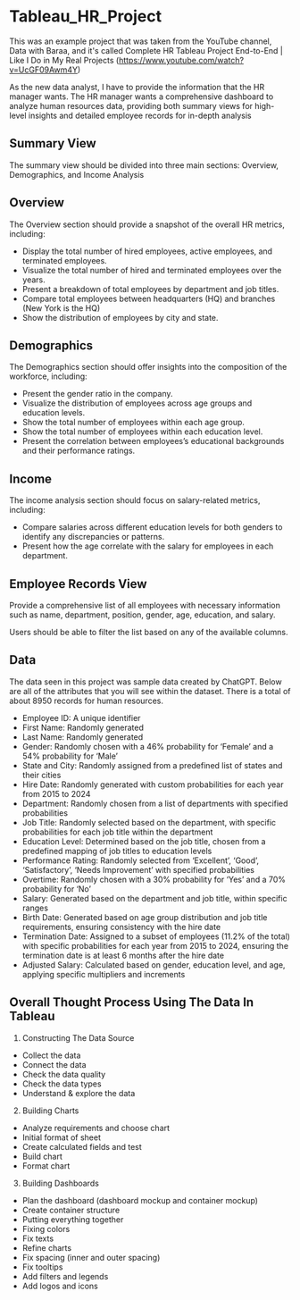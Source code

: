 # Tableau_HR_Project
This was an example project that was taken from the YouTube channel, Data with Baraa, and it's called Complete HR Tableau Project End-to-End | Like I Do in My Real Projects (https://www.youtube.com/watch?v=UcGF09Awm4Y)

As the new data analyst, I have to provide the information that the HR manager wants. The HR manager wants a comprehensive dashboard to analyze human resources data, providing both summary views for high-level insights and detailed employee records for in-depth analysis

## Summary View
The summary view should be divided into three main sections: Overview, Demographics, and Income Analysis

## Overview
The Overview section should provide a snapshot of the overall HR metrics, including:
- Display the total number of hired employees, active employees, and terminated employees.
- Visualize the total number of hired and terminated employees over the years.
- Present a breakdown of total employees by department and job titles.
- Compare total employees between headquarters (HQ) and branches (New York is the HQ)
- Show the distribution of employees by city and state.

## Demographics
The Demographics section should offer insights into the composition of the workforce, including:
- Present the gender ratio in the company.
- Visualize the distribution of employees across age groups and education levels.
- Show the total number of employees within each age group.
- Show the total number of employees within each education level.
- Present the correlation between employees’s educational backgrounds and their performance ratings.

## Income
The income analysis section should focus on salary-related metrics, including:
- Compare salaries across different education levels for both genders to identify any discrepancies or patterns.
- Present how the age correlate with the salary for employees in each department.

## Employee Records View
Provide a comprehensive list of all employees with necessary information such as name, department, position, gender, age, education, and salary.

Users should be able to filter the list based on any of the available columns.

## Data
The data seen in this project was sample data created by ChatGPT. Below are all of the attributes that you will see within the dataset. There is a total of about 8950 records for human resources.
- Employee ID: A unique identifier
- First Name: Randomly generated
- Last Name: Randomly generated
- Gender: Randomly chosen with a 46% probability for ‘Female’ and a 54% probability for ‘Male’
- State and City: Randomly assigned from a predefined list of states and their cities
- Hire Date: Randomly generated with custom probabilities for each year from 2015 to 2024
- Department: Randomly chosen from a list of departments with specified probabilities
- Job Title: Randomly selected based on the department, with specific probabilities for each job title within the department
- Education Level: Determined based on the job title, chosen from a predefined mapping of job titles to education levels
- Performance Rating: Randomly selected from ‘Excellent’, ‘Good’, ‘Satisfactory’, ‘Needs Improvement’ with specified probabilities
- Overtime: Randomly chosen with a 30% probability for ‘Yes’ and a 70% probability for ‘No’
- Salary: Generated based on the department and job title, within specific ranges
- Birth Date: Generated based on age group distribution and job title requirements, ensuring consistency with the hire date
- Termination Date: Assigned to a subset of employees (11.2% of the total) with specific probabilities for each year from 2015 to 2024, ensuring the termination date is at least 6 months after the hire date
- Adjusted Salary: Calculated based on gender, education level, and age, applying specific multipliers and increments

## Overall Thought Process Using The Data In Tableau
1) Constructing The Data Source
- Collect the data
- Connect the data
- Check the data quality
- Check the data types
- Understand & explore the data
  
2) Building Charts
- Analyze requirements and choose chart
- Initial format of sheet
- Create calculated fields and test
- Build chart
- Format chart
  
3) Building Dashboards
- Plan the dashboard (dashboard mockup and container mockup)
- Create container structure
- Putting everything together
- Fixing colors
- Fix texts
- Refine charts
- Fix spacing (inner and outer spacing)
- Fix tooltips
- Add filters and legends
- Add logos and icons
